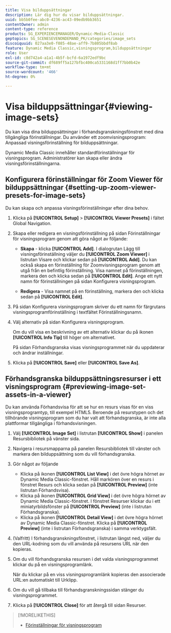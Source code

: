 ```yaml
---
title: Visa bilduppsättningar
description: Lär dig hur du visar bilduppsättningar.
uuid: bb5b0fee-abc0-4236-ac43-09edb9bb3651
contentOwner: admin
content-type: reference
products: SG_EXPERIENCEMANAGER/Dynamic-Media-Classic
geptopics: SG_SCENESEVENONDEMAND_PK/categories/image_sets
discoiquuid: 027aa3e0-f085-48ae-aff9-7b805bbdf8ab
feature: Dynamic Media Classic,visningsprogram,bilduppsättningar
role: User
exl-id: c8d742a4-a1a1-4b5f-bcfd-6a1972edf9bc
source-git-commit: df689ff5a127bfbc400ca5331168d1ff7bb0b42e
workflow-type: tm+mt
source-wordcount: '466'
ht-degree: 0%

---
```


# Visa bilduppsättningar{#viewing-image-sets}

Du kan visa dina bilduppsättningar i förhandsgranskningsfönstret med dina tillgängliga förinställningar. Du använder ett zoomvisningsprogram: Anpassad visningsförinställning för bilduppsättningar.

Dynamic Media Classic innehåller standardförinställningar för visningsprogram. Administratörer kan skapa eller ändra visningsförinställningarna.

## Konfigurera förinställningar för Zoom Viewer för bilduppsättningar {#setting-up-zoom-viewer-presets-for-image-sets}

Du kan skapa och anpassa visningsförinställningar efter dina behov.

1. Klicka på **[!UICONTROL Setup]** > **[!UICONTROL Viewer Presets]** i fältet Global Navigation.
1. Skapa eller redigera en visningsförinställning på sidan Förinställningar för visningsprogram genom att göra något av följande:

   * **Skapa**  - klicka  **[!UICONTROL Add]**. I dialogrutan Lägg till visningsförinställning väljer du **[!UICONTROL Zoom Viewer]** i listrutan Visare och klickar sedan på **[!UICONTROL Add]**. Du kan också skapa en förinställning för Zoomvisningsprogram genom att utgå från en befintlig förinställning. Visa namnet på förinställningen, markera den och klicka sedan på **[!UICONTROL Edit]**. Ange ett nytt namn för förinställningen på sidan Konfigurera visningsprogram.

   * **Redigera** - Visa namnet på en förinställning, markera den och klicka sedan på  **[!UICONTROL Edit]**.

1. På sidan Konfigurera visningsprogram skriver du ett namn för färgrutans visningsprogramförinställning i textfältet Förinställningsnamn.
1. Välj alternativ på sidan Konfigurera visningsprogram.

   Om du vill visa en beskrivning av ett alternativ klickar du på ikonen **[!UICONTROL Info Tip]** till höger om alternativet.

   På sidan Förhandsgranska visas visningsprogrammet när du uppdaterar och ändrar inställningar.

1. Klicka på **[!UICONTROL Save]** eller **[!UICONTROL Save As]**.

## Förhandsgranska bilduppsättningsresurser i ett visningsprogram {#previewing-image-set-assets-in-a-viewer}

Du kan använda Förhandsvisa för att se hur en resurs visas för en viss visningsprogramtyp, till exempel HTML5. Beroende på resurstypen och det tillhörande visningsprogram som du har valt att förhandsgranska, är inte alla plattformar tillgängliga i förhandsvisningen.

1. Välj **[!UICONTROL Image Set]** i listrutan **[!UICONTROL Show]** i panelen Resursbibliotek på vänster sida.
1. Navigera i resursmapparna på panelen Resursbibliotek till vänster och markera den bilduppsättning som du vill förhandsgranska.
1. Gör något av följande

   * Klicka på ikonen **[!UICONTROL List View]** i det övre högra hörnet av Dynamic Media Classic-fönstret. Håll markören över en resurs i fönstret Resurs och klicka sedan på **[!UICONTROL Preview]** (inte listrutan Förhandsvisa).
   * Klicka på ikonen **[!UICONTROL Grid View]** i det övre högra hörnet av Dynamic Media Classic-fönstret. I fönstret Resurser klickar du i ett miniatyrbildsfönster på **[!UICONTROL Preview]** (inte i listrutan Förhandsgranska).
   * Klicka på ikonen **[!UICONTROL Detail View]** i det övre högra hörnet av Dynamic Media Classic-fönstret. Klicka på **[!UICONTROL Preview]** (inte i listrutan Förhandsgranska) i samma verktygsfält.

1. (Valfritt) I förhandsgranskningsfönstret, i listrutan längst ned, väljer du den URL-kodning som du vill använda på resursens URL när den kopieras.
1. Om du vill förhandsgranska resursen i det valda visningsprogrammet klickar du på en visningsprogramlänk.

   När du klickar på en viss visningsprogramlänk kopieras den associerade URL:en automatiskt till Urklipp.

1. Om du vill gå tillbaka till förhandsgranskningssidan stänger du visningsprogrammet.
1. Klicka på **[!UICONTROL Close]** för att återgå till sidan Resurser.

>[!MORELIKETHIS]
>
>* [Förinställningar för visningsprogram](application-setup.md#viewer_presets)

